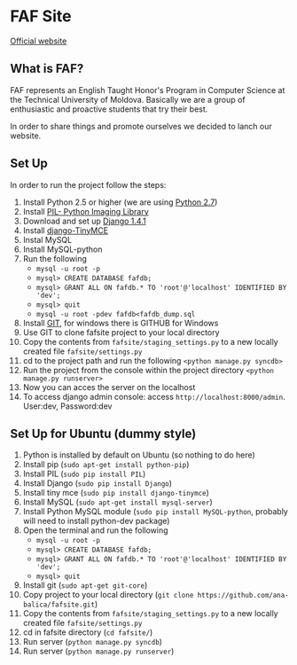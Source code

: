 FAF Site
==============

[Official website](http://faf.utm.md/)

What is FAF?
--------------
FAF represents an English Taught Honor's Program in Computer Science at the Technical University of Moldova. Basically we are a group of enthusiastic and proactive students that try their best. 

In order to share things and promote ourselves we decided to lanch our website. 

Set Up
-------------
In order to run the project follow the steps:

1.   Install Python 2.5 or higher (we are using [Python 2.7](http://www.python.org/getit/))
2.   Install [PIL- Python Imaging Library](http://www.pythonware.com/products/pil/) 
3.   Download and set up [Django 1.4.1](https://www.djangoproject.com/download/)
4.   Install [django-TinyMCE](https://github.com/aljosa/django-tinymce)
5.   Instal MySQL
6.   Install MySQL-python
7.   Run the following
     + `mysql -u root -p`
     + `mysql> CREATE DATABASE fafdb;`
     + `mysql> GRANT ALL ON fafdb.* TO 'root'@'localhost' IDENTIFIED BY 'dev';`
     + `mysql> quit`
     + `mysql -u root -pdev fafdb<fafdb_dump.sql`
8.   Install [GIT](http://git-scm.com/), for windows there is GITHUB for Windows
9.   Use GIT to clone fafsite project to your local directory 
10.   Copy the contents from `fafsite/staging_settings.py` to a new locally created file `fafsite/settings.py`
11.   cd to the project path and run the following `<python manage.py syncdb>`
12.   Run the project from the console within the project directory `<python manage.py runserver>`
13.   Now you can acces the server on the localhost
14.   To access django admin console: access `http://localhost:8000/admin`. User:dev, Password:dev

Set Up for Ubuntu (dummy style)
-------------

1.   Python is installed by default on Ubuntu (so nothing to do here)
2.   Install pip (`sudo apt-get install python-pip`)
3.   Install PIL (`sudo pip install PIL`)
4.   Install Django (`sudo pip install Django`)
5.   Install tiny mce (`sudo pip install django-tinymce`)
6.   Install MySQL (`sudo apt-get install mysql-server`)
7.   Install Python MySQL module (`sudo pip install MySQL-python`, probably will need to install python-dev package) 
8.   Open the terminal and run the following 
     + `mysql -u root -p`
     + `mysql> CREATE DATABASE fafdb;`
     + `mysql> GRANT ALL ON fafdb.* TO 'root'@'localhost' IDENTIFIED BY 'dev';`
     + `mysql> quit`
9.   Install git (`sudo apt-get git-core`)
10.   Copy project to your local directory (`git clone https://github.com/ana-balica/fafsite.git`)
11.   Copy the contents from `fafsite/staging_settings.py` to a new locally created file `fafsite/settings.py`
12.   cd in fafsite directory (`cd fafsite/`)
13.   Run server (`python manage.py syncdb`)
14.   Run server (`python manage.py runserver`)
